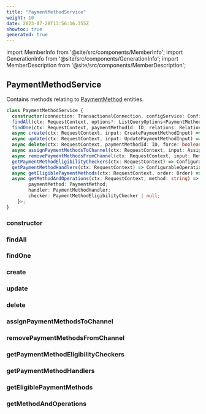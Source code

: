 ```yaml
---
title: "PaymentMethodService"
weight: 10
date: 2023-07-20T13:56:16.355Z
showtoc: true
generated: true
---
```

<!-- This file was generated from the Vendure source. Do not modify. Instead, re-run the "docs:build" script -->
import MemberInfo from '@site/src/components/MemberInfo';
import GenerationInfo from '@site/src/components/GenerationInfo';
import MemberDescription from '@site/src/components/MemberDescription';


## PaymentMethodService

<GenerationInfo sourceFile="packages/core/src/service/services/payment-method.service.ts" sourceLine="48" packageName="@vendure/core" />

Contains methods relating to <a href='/typescript-api/entities/payment-method#paymentmethod'>PaymentMethod</a> entities.

```ts title="Signature"
class PaymentMethodService {
  constructor(connection: TransactionalConnection, configService: ConfigService, roleService: RoleService, listQueryBuilder: ListQueryBuilder, eventBus: EventBus, configArgService: ConfigArgService, channelService: ChannelService, customFieldRelationService: CustomFieldRelationService, translatableSaver: TranslatableSaver, translator: TranslatorService)
  findAll(ctx: RequestContext, options?: ListQueryOptions<PaymentMethod>, relations: RelationPaths<PaymentMethod> = []) => Promise<PaginatedList<PaymentMethod>>;
  findOne(ctx: RequestContext, paymentMethodId: ID, relations: RelationPaths<PaymentMethod> = []) => Promise<PaymentMethod | undefined>;
  async create(ctx: RequestContext, input: CreatePaymentMethodInput) => Promise<PaymentMethod>;
  async update(ctx: RequestContext, input: UpdatePaymentMethodInput) => Promise<PaymentMethod>;
  async delete(ctx: RequestContext, paymentMethodId: ID, force: boolean = false) => Promise<DeletionResponse>;
  async assignPaymentMethodsToChannel(ctx: RequestContext, input: AssignPaymentMethodsToChannelInput) => Promise<Array<Translated<PaymentMethod>>>;
  async removePaymentMethodsFromChannel(ctx: RequestContext, input: RemovePaymentMethodsFromChannelInput) => Promise<Array<Translated<PaymentMethod>>>;
  getPaymentMethodEligibilityCheckers(ctx: RequestContext) => ConfigurableOperationDefinition[];
  getPaymentMethodHandlers(ctx: RequestContext) => ConfigurableOperationDefinition[];
  async getEligiblePaymentMethods(ctx: RequestContext, order: Order) => Promise<PaymentMethodQuote[]>;
  async getMethodAndOperations(ctx: RequestContext, method: string) => Promise<{
        paymentMethod: PaymentMethod;
        handler: PaymentMethodHandler;
        checker: PaymentMethodEligibilityChecker | null;
    }>;
}
```

### constructor

<MemberInfo kind="method" type="(connection: <a href='/typescript-api/data-access/transactional-connection#transactionalconnection'>TransactionalConnection</a>, configService: ConfigService, roleService: <a href='/typescript-api/services/role-service#roleservice'>RoleService</a>, listQueryBuilder: <a href='/typescript-api/data-access/list-query-builder#listquerybuilder'>ListQueryBuilder</a>, eventBus: <a href='/typescript-api/events/event-bus#eventbus'>EventBus</a>, configArgService: ConfigArgService, channelService: <a href='/typescript-api/services/channel-service#channelservice'>ChannelService</a>, customFieldRelationService: CustomFieldRelationService, translatableSaver: <a href='/typescript-api/service-helpers/translatable-saver#translatablesaver'>TranslatableSaver</a>, translator: TranslatorService) => PaymentMethodService"   />


### findAll

<MemberInfo kind="method" type="(ctx: <a href='/typescript-api/request/request-context#requestcontext'>RequestContext</a>, options?: ListQueryOptions&#60;<a href='/typescript-api/entities/payment-method#paymentmethod'>PaymentMethod</a>&#62;, relations: RelationPaths&#60;<a href='/typescript-api/entities/payment-method#paymentmethod'>PaymentMethod</a>&#62; = []) => Promise&#60;<a href='/typescript-api/common/paginated-list#paginatedlist'>PaginatedList</a>&#60;<a href='/typescript-api/entities/payment-method#paymentmethod'>PaymentMethod</a>&#62;&#62;"   />


### findOne

<MemberInfo kind="method" type="(ctx: <a href='/typescript-api/request/request-context#requestcontext'>RequestContext</a>, paymentMethodId: <a href='/typescript-api/common/id#id'>ID</a>, relations: RelationPaths&#60;<a href='/typescript-api/entities/payment-method#paymentmethod'>PaymentMethod</a>&#62; = []) => Promise&#60;<a href='/typescript-api/entities/payment-method#paymentmethod'>PaymentMethod</a> | undefined&#62;"   />


### create

<MemberInfo kind="method" type="(ctx: <a href='/typescript-api/request/request-context#requestcontext'>RequestContext</a>, input: CreatePaymentMethodInput) => Promise&#60;<a href='/typescript-api/entities/payment-method#paymentmethod'>PaymentMethod</a>&#62;"   />


### update

<MemberInfo kind="method" type="(ctx: <a href='/typescript-api/request/request-context#requestcontext'>RequestContext</a>, input: UpdatePaymentMethodInput) => Promise&#60;<a href='/typescript-api/entities/payment-method#paymentmethod'>PaymentMethod</a>&#62;"   />


### delete

<MemberInfo kind="method" type="(ctx: <a href='/typescript-api/request/request-context#requestcontext'>RequestContext</a>, paymentMethodId: <a href='/typescript-api/common/id#id'>ID</a>, force: boolean = false) => Promise&#60;DeletionResponse&#62;"   />


### assignPaymentMethodsToChannel

<MemberInfo kind="method" type="(ctx: <a href='/typescript-api/request/request-context#requestcontext'>RequestContext</a>, input: AssignPaymentMethodsToChannelInput) => Promise&#60;Array&#60;Translated&#60;<a href='/typescript-api/entities/payment-method#paymentmethod'>PaymentMethod</a>&#62;&#62;&#62;"   />


### removePaymentMethodsFromChannel

<MemberInfo kind="method" type="(ctx: <a href='/typescript-api/request/request-context#requestcontext'>RequestContext</a>, input: RemovePaymentMethodsFromChannelInput) => Promise&#60;Array&#60;Translated&#60;<a href='/typescript-api/entities/payment-method#paymentmethod'>PaymentMethod</a>&#62;&#62;&#62;"   />


### getPaymentMethodEligibilityCheckers

<MemberInfo kind="method" type="(ctx: <a href='/typescript-api/request/request-context#requestcontext'>RequestContext</a>) => ConfigurableOperationDefinition[]"   />


### getPaymentMethodHandlers

<MemberInfo kind="method" type="(ctx: <a href='/typescript-api/request/request-context#requestcontext'>RequestContext</a>) => ConfigurableOperationDefinition[]"   />


### getEligiblePaymentMethods

<MemberInfo kind="method" type="(ctx: <a href='/typescript-api/request/request-context#requestcontext'>RequestContext</a>, order: <a href='/typescript-api/entities/order#order'>Order</a>) => Promise&#60;PaymentMethodQuote[]&#62;"   />


### getMethodAndOperations

<MemberInfo kind="method" type="(ctx: <a href='/typescript-api/request/request-context#requestcontext'>RequestContext</a>, method: string) => Promise&#60;{         paymentMethod: <a href='/typescript-api/entities/payment-method#paymentmethod'>PaymentMethod</a>;         handler: <a href='/typescript-api/payment/payment-method-handler#paymentmethodhandler'>PaymentMethodHandler</a>;         checker: <a href='/typescript-api/payment/payment-method-eligibility-checker#paymentmethodeligibilitychecker'>PaymentMethodEligibilityChecker</a> | null;     }&#62;"   />


